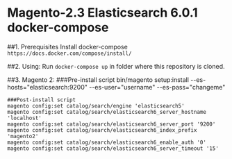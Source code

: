 # Magento-2.3 Elasticsearch 6.0.1 docker-compose

##1. Prerequisites
    Install docker-compose `https://docs.docker.com/compose/install/`
    
##2. Using:
    Run `docker-compose up` in folder where this repository is cloned.

##3. Magento 2:
    ###Pre-install script
    bin/magento setup:install --es-hosts="elasticsearch:9200" --es-user="username" --es-pass="changeme"
    
    ###Post-install script
    magento config:set catalog/search/engine 'elasticsearch5'
    magento config:set catalog/search/elasticsearch6_server_hostname 'localhost'
    magento config:set catalog/search/elasticsearch6_server_port '9200'
    magento config:set catalog/search/elasticsearch6_index_prefix 'magento2'
    magento config:set catalog/search/elasticsearch6_enable_auth '0'
    magento config:set catalog/search/elasticsearch6_server_timeout '15'
    